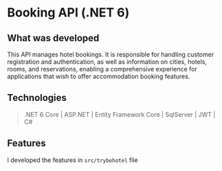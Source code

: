 # Booking API (.NET 6)

## What was developed

This API manages hotel bookings. It is responsible for handling customer registration and authentication, as well as information on cities, hotels, rooms, and reservations, enabling a comprehensive experience for applications that wish to offer accommodation booking features.

## Technologies

> .NET 6 Core | ASP.NET | Entity Framework Core | SqlServer | JWT | C#

## Features

I developed the features in ```src/trybehotel``` file
